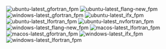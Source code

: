  ![ubuntu-latest_gfortran_fpm](https://img.shields.io/badge/ubuntu--latest_gfortran_fpm-failing-red) ![ubuntu-latest_flang-new_fpm](https://img.shields.io/badge/ubuntu--latest_flang--new_fpm-failing-red) ![windows-latest_gfortran_fpm](https://img.shields.io/badge/windows--latest_gfortran_fpm-failing-red) ![ubuntu-latest_ifx_fpm](https://img.shields.io/badge/ubuntu--latest_ifx_fpm-failing-red) ![ubuntu-latest_lfortran_fpm](https://img.shields.io/badge/ubuntu--latest_lfortran_fpm-failing-red) ![ubuntu-latest_nvfortran_fpm](https://img.shields.io/badge/ubuntu--latest_nvfortran_fpm-failing-red) ![windows-latest_flang-new_fpm](https://img.shields.io/badge/windows--latest_flang--new_fpm-failing-red) ![macos-latest_lfortran_fpm](https://img.shields.io/badge/macos--latest_lfortran_fpm-failing-red) ![macos-latest_gfortran_fpm](https://img.shields.io/badge/macos--latest_gfortran_fpm-failing-red) ![windows-latest_ifx_fpm](https://img.shields.io/badge/windows--latest_ifx_fpm-failing-red) ![windows-latest_lfortran_fpm](https://img.shields.io/badge/windows--latest_lfortran_fpm-failing-red)
